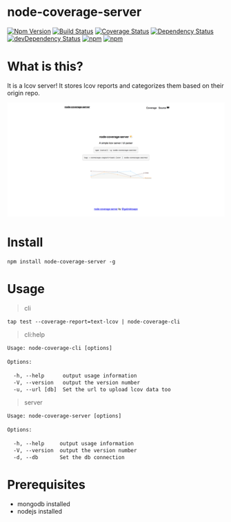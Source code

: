 # node-coverage-server

[![Npm Version](https://img.shields.io/npm/v/node-coverage-server.svg)](https://www.npmjs.com/package/node-coverage-server)
[![Build Status](https://travis-ci.org/gabrielcsapo/node-coverage-server.svg?branch=master)](https://travis-ci.org/gabrielcsapo/node-coverage-server)
[![Coverage Status](https://node-coverage-server.herokuapp.com/badge/github/gabrielcsapo/node-coverage-server.svg)](https://node-coverage-server.herokuapp.com/coverage/github/gabrielcsapo/node-coverage-server)
[![Dependency Status](https://david-dm.org/gabrielcsapo/node-coverage-server.svg)](https://david-dm.org/gabrielcsapo/node-coverage-server)
[![devDependency Status](https://david-dm.org/gabrielcsapo/node-coverage-server/dev-status.svg)](https://david-dm.org/gabrielcsapo/node-coverage-server#info=devDependencies)
[![npm](https://img.shields.io/npm/dt/node-coverage-server.svg)]()
[![npm](https://img.shields.io/npm/dm/node-coverage-server.svg)]()

# What is this?

It is a lcov server! It stores lcov reports and categorizes them based on their origin repo.

![main screenshot](./screenshots/main.png)

# Install

```
npm install node-coverage-server -g
```

# Usage

> cli

```
tap test --coverage-report=text-lcov | node-coverage-cli
```

> cli:help

```
Usage: node-coverage-cli [options]

Options:

  -h, --help      output usage information
  -V, --version   output the version number
  -u, --url [db]  Set the url to upload lcov data too
```

> server

```
Usage: node-coverage-server [options]

Options:

  -h, --help     output usage information
  -V, --version  output the version number
  -d, --db       Set the db connection
```

# Prerequisites

- mongodb installed
- nodejs installed
